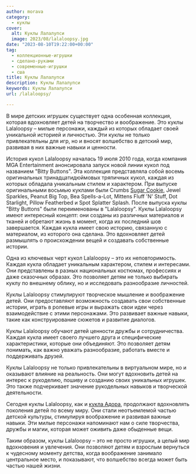 ```yaml
---
author: morava
category:
  - куклы
cover:
  alt: Куклы Лалалупси
  image: 2023/08/lalaloopsy.jpg
date: "2023-08-10T19:22:00+00:00"
tag:
  - коллекционные-игрушки
  - сделано-руками
  - современные-игрушки
  - сша
title: Куклы Лалалупси
description: Куклы Лалалупси
keywords: Куклы Лалалупси
url: /lalaloopsy/

---
```

В мире детских игрушек существует одна особенная коллекция, которая вдохновляет детей на творчество и воображение. Это куклы Lalaloopsy – милые персонажи, каждый из которых обладает своей уникальной историей и личностью. Эти куклы не только привлекательны для игр, но и вносят волшебство в детский мир, развивая в них важные навыки и ценности.

История кукол Lalaloopsy началась 19 июля 2010 года, когда компания MGA Entertainment анонсировала запуск новой линии кукол под названием "Bitty Buttons". Эта коллекция представляла собой восемь оригинальных тринадцатидюймовых тряпичных кукол, каждая из которых обладала уникальным стилем и характером. При выпуске оригинальными восьмью куклами были Crumbs [Sugar Cookie](https://www.adora.ru/kukla_crumbs_sugar_cookie/), Jewel Sparkles, Peanut Big Top, Bea Spells-a-Lot, Mittens Fluff 'N' Stuff, Dot Starlight, Pillow Featherbed и Spot Splatter Splash. После выпуска куклы "Bitty Buttons" были переименованы в "Lalaloopsy". Куклы Lalaloopsy имеют интересный концепт: они созданы из различных материалов и тканей и обретают жизнь в момент, когда их последний шов завершается. Каждая кукла имеет свою историю, связанную с материалом, из которого она сделана. Это вдохновляет детей размышлять о происхождении вещей и создавать собственные истории.

Одна из ключевых черт кукол Lalaloopsy – это их неповторимость. Каждая кукла обладает уникальным характером, стилем и интересами. Они представлены в разных национальных костюмах, профессиях и даже сказочных образах. Это позволяет детям не только выбирать куклу по внешнему облику, но и исследовать разнообразие личностей.

Куклы Lalaloopsy стимулируют творческое мышление и воображение детей. Они предоставляют возможность создавать свои собственные истории, играть в ролевые игры и выражать свои идеи через взаимодействие с этими персонажами. Это развивает важные навыки, такие как конструирование сюжетов и развитие диалогов.

Куклы Lalaloopsy обучают детей ценности дружбы и сотрудничества. Каждая кукла имеет своего лучшего друга и специфические характеристики, которые они объединяют. Это позволяет детям понимать, как важно уважать разнообразие, работать вместе и поддерживать друзей.

Куклы Lalaloopsy не только привлекательны в виртуальном мире, но и оказывают влияние на реальность. Они могут вдохновить детей на интерес к рукоделию, пошиву и созданию своих уникальных игрушек. Это также подчеркивает значение рукодельных навыков и творческой деятельности.

Сегодня куклы Lalaloopsy, как и [кукла Адора](https://www.adora.ru/kukla-adora/573/), продолжают вдохновлять поколения детей по всему миру. Они стали неотъемлемой частью детской культуры, стимулируя воображение и развивая важные навыки. Эти милые персонажи напоминают нам о силе творчества, дружбы и магии, которая может оживить даже обыденные вещи.

Таким образом, куклы Lalaloopsy – это не просто игрушки, а целый мир вдохновения и увлечения. Они позволяют детям и взрослым вернуться к чудесному моменту детства, когда воображение занимало центральное место, и показывают, что волшебство всегда может быть частью нашей жизни.

